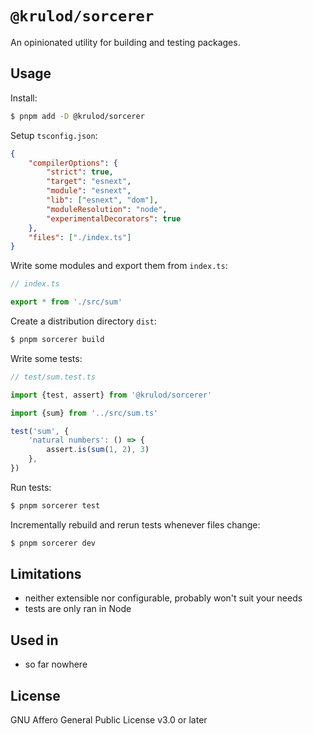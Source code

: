 # `@krulod/sorcerer`

An opinionated utility for building and testing packages.

## Usage

Install:

```sh
$ pnpm add -D @krulod/sorcerer
```

Setup `tsconfig.json`:

```json
{
	"compilerOptions": {
		"strict": true,
		"target": "esnext",
		"module": "esnext",
		"lib": ["esnext", "dom"],
		"moduleResolution": "node",
		"experimentalDecorators": true
	},
	"files": ["./index.ts"]
}
```

Write some modules and export them from `index.ts`:

```ts
// index.ts

export * from './src/sum'
```

Create a distribution directory `dist`:

```sh
$ pnpm sorcerer build
```

Write some tests:

```ts
// test/sum.test.ts

import {test, assert} from '@krulod/sorcerer'

import {sum} from '../src/sum.ts'

test('sum', {
	'natural numbers': () => {
		assert.is(sum(1, 2), 3)
	},
})
```

Run tests:

```sh
$ pnpm sorcerer test
```

Incrementally rebuild and rerun tests whenever files change:

```sh
$ pnpm sorcerer dev
```

## Limitations

- neither extensible nor configurable, probably won't suit your needs
- tests are only ran in Node

## Used in

- so far nowhere

<!-- - [`tyger`](https://github.com/krulod/tyger) -->
<!-- - [`panzerkampfwagen`](https://github.com/krulod/panzerkampfwagen) -->

## License

GNU Affero General Public License v3.0 or later
